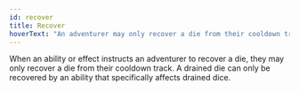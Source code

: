 ```yaml
---
id: recover
title: Recover
hoverText: "An adventurer may only recover a die from their cooldown track. A drained die can only be recovered by an ability that specifically affects drained dice."
---
```


When an ability or effect instructs an adventurer to recover a die, they may only recover a die from their cooldown track. A drained die can only be recovered by an ability that specifically affects drained dice.